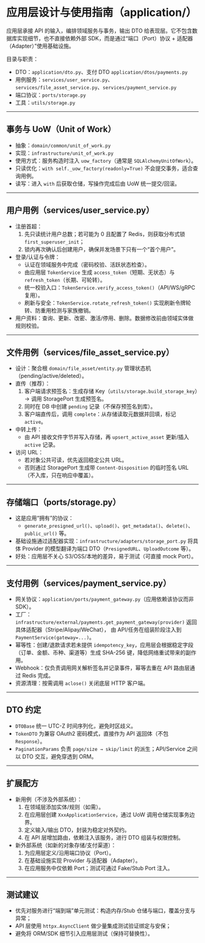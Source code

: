 # 应用层设计与使用指南（application/）

应用层承接 API 的输入，编排领域服务与事务，输出 DTO 给表现层。它不包含数据库实现细节，也不直接依赖外部 SDK，而是通过“端口（Port）协议 + 适配器（Adapter）”使用基础设施。

目录与职责：
- DTO：`application/dto.py`、支付 DTO `application/dtos/payments.py`
- 用例服务：`services/user_service.py`、`services/file_asset_service.py`、`services/payment_service.py`
- 端口协议：`ports/storage.py`
- 工具：`utils/storage.py`

---

## 事务与 UoW（Unit of Work）
- 抽象：`domain/common/unit_of_work.py`
- 实现：`infrastructure/unit_of_work.py`
- 使用方式：服务构造时注入 `uow_factory`（通常是 `SQLAlchemyUnitOfWork`）。
- 只读优化：`with self._uow_factory(readonly=True)` 不会提交事务，适合查询用例。
- 读写：进入 `with` 后获取仓储，写操作完成后由 UoW 统一提交/回滚。

---

## 用户用例（services/user_service.py）
- 注册首超：
  1) 先只读统计用户总数；若可能为 0 且配置了 Redis，则获取分布式锁 `first_superuser_init`；
  2) 锁内再次确认后创建用户，确保并发场景下只有一个“首个用户”。
- 登录/认证与令牌：
  - 认证在领域服务中完成（密码校验、活跃状态检查）。
  - 由应用层 `TokenService` 生成 `access_token`（短期、无状态）与 `refresh_token`（长期、可轮转）。
  - 统一校验入口：`TokenService.verify_access_token()`（API/WS/gRPC 复用）。
  - 刷新与安全：`TokenService.rotate_refresh_token()` 实现刷新令牌轮转、防重用检测与家族撤销。
- 用户资料：查询、更新、改密、激活/停用、删除。数据修改前由领域实体做规则校验。

---

## 文件用例（services/file_asset_service.py）
- 设计：聚合根 `domain/file_asset/entity.py` 管理状态机（pending/active/deleted）。
- 直传（推荐）：
  1) 客户端请求预签名：生成存储 Key（`utils/storage.build_storage_key`）→ 调用 StoragePort 生成预签名。
  2) 同时在 DB 中创建 `pending` 记录（不保存预签名到库）。
  3) 客户端直传后，调用 `complete`：从存储读取元数据并回填，标记 `active`。
- 中转上传：
  - 由 API 接收文件字节并写入存储，再 `upsert_active_asset` 更新/插入 `active` 记录。
- 访问 URL：
  - 若对象公共可读，优先返回稳定公共 URL。
  - 否则通过 StoragePort 生成带 `Content-Disposition` 的临时签名 URL（不入库，只在响应中覆盖）。

---

## 存储端口（ports/storage.py）
- 这是应用“拥有”的协议：
  - `generate_presigned_url()`、`upload()`、`get_metadata()`、`delete()`、`public_url()` 等。
- 基础设施通过适配器实现：`infrastructure/adapters/storage_port.py` 将具体 Provider 的模型翻译为端口 DTO（`PresignedURL`、`UploadOutcome` 等）。
- 好处：应用层不关心 S3/OSS/本地的差异，易于测试（可直接 mock Port）。

---

## 支付用例（services/payment_service.py）
- 网关协议：`application/ports/payment_gateway.py`（应用依赖该协议而非 SDK）。
- 工厂：`infrastructure/external/payments.get_payment_gateway(provider)` 返回具体适配器（Stripe/Alipay/WeChat），
  由 API/任务在组装阶段注入到 `PaymentService(gateway=...)`。
- 幂等性：创建/退款请求若未提供 `idempotency_key`，应用层会根据稳定字段（订单、金额、币种、渠道等）生成 SHA-256 键，降低网络重试带来的副作用。
- Webhook：仅负责调用网关解析签名并记录事件，幂等去重在 API 路由层通过 Redis 完成。
- 资源清理：按需调用 `aclose()` 关闭底层 HTTP 客户端。

---

## DTO 约定
- `DTOBase` 统一 UTC-Z 时间序列化，避免时区歧义。
- `TokenDTO` 为兼容 OAuth2 密码模式，直接作为 API 返回体（不包 `Response`）。
- `PaginationParams` 负责 `page/size → skip/limit` 的派生；API/Service 之间以 DTO 交互，避免穿透到 ORM。

---

## 扩展配方
- 新用例（不涉及外部系统）：
  1) 在领域层添加实体/规则（如需）。
  2) 在应用层创建 `XxxApplicationService`，通过 UoW 调用仓储实现事务边界。
  3) 定义输入/输出 DTO，封装为稳定对外契约。
  4) 在 API 层增加路由，依赖注入该服务，进行 DTO 组装与权限控制。
- 新外部系统（如新的对象存储/支付渠道）：
  1) 为应用层定义/沿用端口协议（Port）。
  2) 在基础设施实现 Provider 与适配器（Adapter）。
  3) 在应用服务中仅依赖 Port；测试可通过 Fake/Stub Port 注入。

---

## 测试建议
- 优先对服务进行“端到端”单元测试：构造内存/Stub 仓储与端口，覆盖分支与异常；
- API 层使用 `httpx.AsyncClient` 做少量集成测试验证绑定与安保；
- 避免将 ORM/SDK 细节引入应用层测试（保持可替换性）。

